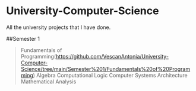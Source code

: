 # University-Computer-Science
All the university projects that I have done.


##Semester 1
  >Fundamentals of Programming(https://github.com/VescanAntonia/University-Computer-Science/tree/main/Semester%201/Fundamentals%20of%20Programming)
  >Algebra
  >Computational Logic
  >Computer Systems Architecture
  >Mathematical Analysis
